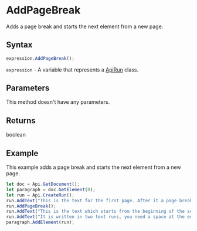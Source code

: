# AddPageBreak

Adds a page break and starts the next element from a new page.

## Syntax

```javascript
expression.AddPageBreak();
```

`expression` - A variable that represents a [ApiRun](../ApiRun.md) class.

## Parameters

This method doesn't have any parameters.

## Returns

boolean

## Example

This example adds a page break and starts the next element from a new page.

```javascript editor-
let doc = Api.GetDocument();
let paragraph = doc.GetElement(0);
let run = Api.CreateRun();
run.AddText("This is the text for the first page. After it a page break will be added. Scroll down to the second page to see the text there.");
run.AddPageBreak();
run.AddText("This is the text which starts from the beginning of the second page. ");
run.AddText("It is written in two text runs, you need a space at the end of the first run sentence to separate them.");
paragraph.AddElement(run);
```
